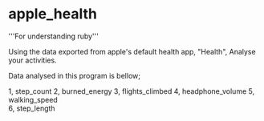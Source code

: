 # apple_health
'''For understanding ruby'''


Using the data exported from apple's default health app, "Health", Analyse your activities.


Data analysed in this program is bellow;

1, step_count
2, burned_energy
3, flights_climbed
4, headphone_volume
5, walking_speed   
6, step_length